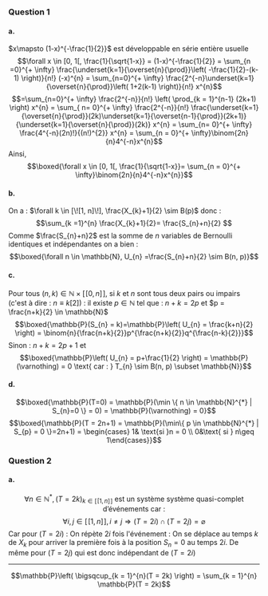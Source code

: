 ### Question 1
#### a.
$x\mapsto (1-x)^{-\frac{1}{2}}$ est développable en série entière usuelle
$$\forall x \in [0, 1[, \frac{1}{\sqrt{1-x}} = (1-x)^{-\frac{1}{2}} = \sum_{n =0}^{+ \infty} \frac{\underset{k=1}{\overset{n}{\prod}}\left( -\frac{1}{2}-(k-1) \right)}{n!} (-x)^{n} = \sum_{n=0}^{+ \infty} \frac{2^{-n}\underset{k=1}{\overset{n}{\prod}}\left( 1+2(k-1) \right)}{n!} x^{n}$$
$$=\sum_{n=0}^{+ \infty} \frac{2^{-n}}{n!} \left( \prod_{k = 1}^{n-1} (2k+1) \right) x^{n} = \sum_{ n= 0}^{+ \infty} \frac{2^{-n}}{n!} \frac{\underset{k=1}{\overset{n}{\prod}}(2k)\underset{k=1}{\overset{n-1}{\prod}}(2k+1)}{\underset{k=1}{\overset{n}{\prod}}(2k)} x^{n} = \sum_{n= 0}^{+ \infty} \frac{4^{-n}(2n)!}{(n!)^{2}} x^{n} = \sum_{n = 0}^{+ \infty}\binom{2n}{n}4^{-n}x^{n}$$
Ainsi, 
$$\boxed{\forall x \in [0, 1[, \frac{1}{\sqrt{1-x}}= \sum_{n = 0}^{+ \infty}\binom{2n}{n}4^{-n}x^{n}}$$

#### b.
On a : $\forall k \in [\![1, n]\!],  \frac{X_{k}+1}{2} \sim B(p)$ donc :
$$\sum_{k =1}^{n} \frac{X_{k}+1}{2}= \frac{S_{n}+n}{2} $$
Comme $\frac{S_{n}+n}2$ est la somme de $n$ variables de Bernoulli identiques et indépendantes on a bien : 
$$\boxed{\forall n \in \mathbb{N}, U_{n} =\frac{S_{n}+n}{2} \sim B(n, p)}$$

#### c.
Pour tous $(n, k) \in \mathbb{N} \times [\![0, n]\!]$, si $k$ et $n$ sont tous deux pairs ou impairs (c'est à dire : $n \equiv k [2]$) : il existe $p \in \mathbb{N}$ tel que : $n+k = 2p$ et $p = \frac{n+k}{2} \in \mathbb{N}$
$$\boxed{\mathbb{P}(S_{n} = k)=\mathbb{P}\left( U_{n} = \frac{k+n}{2} \right) = \binom{n}{\frac{n+k}{2}}p^{\frac{n+k}{2}}q^{\frac{n-k}{2}}}$$
Sinon : $n+k = 2p+1$ et 
$$\boxed{\mathbb{P}\left( U_{n} = p+\frac{1}{2} \right) = \mathbb{P}(\varnothing) = 0 \text{ car : } T_{n} \sim B(n, p) \subset \mathbb{N}}$$

#### d.
$$\boxed{\mathbb{P}(T=0) = \mathbb{P}(\min \{ n \in \mathbb{N}^{*} | S_{n}=0 \} = 0) = \mathbb{P}(\varnothing) = 0}$$
$$\boxed{\mathbb{P}(T = 2n+1) = \mathbb{P}(\min\{  p \in \mathbb{N}^{*} | S_{p} = 0 \}=2n+1) = \begin{cases}
1& \text{si }n =
0 \\
0&\text{ si } n\geq 1\end{cases}}$$

### Question 2
#### a.
$$\forall n \in \mathbb{N}^{*},(T = 2k)_{k \in [\![1, n]\!]} \text{ est un système système quasi-complet d'événements car : }$$
$$\forall i, j \in [\![1, n]\!], i \neq j \Rightarrow (T = 2i) \cap (T = 2j) = \varnothing$$
Car pour $(T = 2i)$ : On répète $2i$ fois l'événement : On se déplace au temps $k$ de $X_{k}$ pour arriver la première fois à la position $S_{n} = 0$ au temps $2i$. 
De même pour $(T = 2j)$ qui est donc indépendant de $(T = 2i)$
___
$$\mathbb{P}\left( \bigsqcup_{k = 1}^{n}(T = 2k) \right) = \sum_{k = 1}^{n} \mathbb{P}(T = 2k)$$